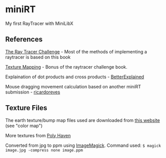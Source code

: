 # miniRT
My first RayTracer with MiniLibX

## References
[The Ray Tracer Challenge](http://raytracerchallenge.com) - Most of the methods of implementing a raytracer is based on this book

[Texture Mapping](http://raytracerchallenge.com/bonus/texture-mapping.html) - Bonus of the raytracer challenge book.

Explaination of dot products and cross products - [BetterExplained](https://betterexplained.com)

Mouse dragging movement calculation based on another miniRT submission - [ricardoreves](https://github.com/ricardoreves/42-minirt/blob/main/srcs/ui/mouse.c)

## Texture Files
The earth texture/bump map files used are downloaded from [this website](http://planetpixelemporium.com/earth.html) (see "color map")

More textures from [Poly Haven](https://polyhaven.com/textures)

Converted from jpg to ppm using [ImageMagick](https://imagemagick.org/script/download.php). Command used:
`$ magick image.jpg -compress none image.ppm`
